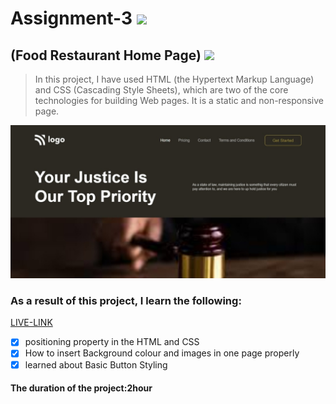 # Assignment-3 ![](https://img.shields.io/badge/HTML-CSS-blueviolet)
## (Food Restaurant Home Page) ![](https://img.shields.io/badge/Project3-Full--stack--JS-green)

> In this project, I have used HTML (the Hypertext Markup Language) and CSS (Cascading Style Sheets), which are two of the core technologies for building Web pages. It is a static and non-responsive page.

![This is an image](./project.jpg)

### As a result of this project, I learn the following:
[LIVE-LINK](https://lawhomepage.netlify.app/)

- [x] positioning property in the HTML and CSS
- [x] How to insert Background colour and images in one page properly
- [x] learned about Basic Button Styling

#### The duration of the project:2hour